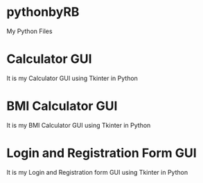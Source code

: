 # pythonbyRB
My Python Files
# Calculator GUI
It is my Calculator GUI using Tkinter in Python
# BMI Calculator GUI
It is my BMI Calculator GUI using Tkinter in Python
# Login and Registration Form GUI
It is my Login and Registration form GUI using Tkinter in Python
